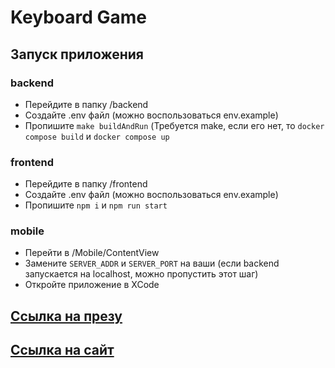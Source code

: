 # Keyboard Game
## Запуск приложения
### backend
- Перейдите в папку /backend
- Создайте .env файл (можно воспользоваться env.example)
- Пропишите ```make buildAndRun``` (Требуется make, если его нет, то ```docker compose build``` и ```docker compose up```
### frontend
- Перейдите в папку /frontend
- Создайте .env файл (можно воспользоваться env.example)
- Пропишите ```npm i``` и ```npm run start```
### mobile
- Перейти в /Mobile/ContentView
- Замените ```SERVER_ADDR``` и ```SERVER_PORT``` на ваши (если backend запускается на localhost, можно пропустить этот шаг)
- Откройте приложение в XCode

## [Ссылка на презу](https://docs.google.com/presentation/d/10DJ7uGG-RdzJUsnvgVlSHbHWyZYREbGBxRB398-C5V0/edit?pli=1#slide=id.gf09f6a330b_0_1289)

## [Ссылка на сайт](http://51.250.99.13:3000)

